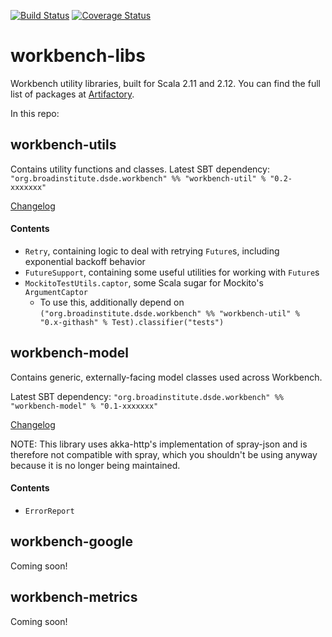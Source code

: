 [![Build Status](https://travis-ci.org/broadinstitute/workbench-libs.svg?branch=develop)](https://travis-ci.org/broadinstitute/workbench-libs) [![Coverage Status](https://coveralls.io/repos/github/broadinstitute/workbench-libs/badge.svg?branch=develop)](https://coveralls.io/github/broadinstitute/workbench-libs?branch=develop)

# workbench-libs
Workbench utility libraries, built for Scala 2.11 and 2.12. You can find the full list of packages at [Artifactory](https://broadinstitute.jfrog.io/broadinstitute/webapp/#/artifacts/browse/tree/General/libs-release-local/org/broadinstitute/dsde/workbench/).

In this repo:

## workbench-utils

Contains utility functions and classes.
Latest SBT dependency: `"org.broadinstitute.dsde.workbench" %% "workbench-util" % "0.2-xxxxxxx"`

[Changelog](util/CHANGELOG.md)

#### Contents

- `Retry`, containing logic to deal with retrying `Future`s, including exponential backoff behavior
- `FutureSupport`, containing some useful utilities for working with `Future`s
- `MockitoTestUtils.captor`, some Scala sugar for Mockito's `ArgumentCaptor`
    - To use this, additionally depend on `("org.broadinstitute.dsde.workbench" %% "workbench-util" % "0.x-githash" % Test).classifier("tests")`

## workbench-model

Contains generic, externally-facing model classes used across Workbench.

Latest SBT dependency: `"org.broadinstitute.dsde.workbench" %% "workbench-model" % "0.1-xxxxxxx"`

[Changelog](model/CHANGELOG.md)

NOTE: This library uses akka-http's implementation of spray-json and is therefore not compatible with spray, which you shouldn't be using anyway because it is no longer being maintained.

#### Contents

- `ErrorReport`

## workbench-google

Coming soon!

## workbench-metrics

Coming soon!
